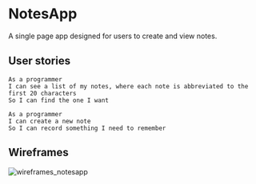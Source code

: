 # NotesApp

A single page app designed for users to create and view notes.

## User stories

```
As a programmer
I can see a list of my notes, where each note is abbreviated to the first 20 characters
So I can find the one I want

```

```
As a programmer
I can create a new note
So I can record something I need to remember

```

## Wireframes

![wireframes_notesapp](https://user-images.githubusercontent.com/82119816/136220076-dbe60cb8-b7c0-4ab3-8fa6-90d512c808df.png)
